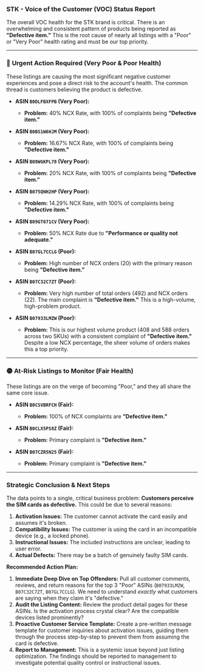 ### **STK - Voice of the Customer (VOC) Status Report**

The overall VOC health for the STK brand is critical. There is an overwhelming and consistent pattern of products being reported as **"Defective item."** This is the root cause of nearly all listings with a "Poor" or "Very Poor" health rating and must be our top priority.

---

### 🔴 **Urgent Action Required (Very Poor & Poor Health)**

These listings are causing the most significant negative customer experiences and pose a direct risk to the account's health. The common thread is customers believing the product is defective.

*   **ASIN `B0DLFBXFPB` (Very Poor):**
    *   **Problem:** 40% NCX Rate, with 100% of complaints being **"Defective item."**

*   **ASIN `B0BS1W6HJM` (Very Poor):**
    *   **Problem:** 16.67% NCX Rate, with 100% of complaints being **"Defective item."**

*   **ASIN `B08WGKPL78` (Very Poor):**
    *   **Problem:** 20% NCX Rate, with 100% of complaints being **"Defective item."**

*   **ASIN `B075QNH2HP` (Very Poor):**
    *   **Problem:** 14.29% NCX Rate, with 100% of complaints being **"Defective item."**

*   **ASIN `B09GT671CV` (Very Poor):**
    *   **Problem:** 50% NCX Rate due to **"Performance or quality not adequate."**

*   **ASIN `B07GL7CCLG` (Poor):**
    *   **Problem:** High number of NCX orders (20) with the primary reason being **"Defective item."**

*   **ASIN `B07C32C7ZT` (Poor):**
    *   **Problem:** Very high number of total orders (492) and NCX orders (22). The main complaint is **"Defective item."** This is a high-volume, high-problem product.

*   **ASIN `B07933LMZW` (Poor):**
    *   **Problem:** This is our highest volume product (408 and 588 orders across two SKUs) with a consistent complaint of **"Defective item."** Despite a low NCX percentage, the sheer volume of orders makes this a top priority.

---

### 🟡 **At-Risk Listings to Monitor (Fair Health)**

These listings are on the verge of becoming "Poor," and they all share the same core issue.

*   **ASIN `B0CSVBRFCH` (Fair):**
    *   **Problem:** 100% of NCX complaints are **"Defective item."**

*   **ASIN `B0CLX5PS8Z` (Fair):**
    *   **Problem:** Primary complaint is **"Defective item."**

*   **ASIN `B07CZR5N25` (Fair):**
    *   **Problem:** Primary complaint is **"Defective item."**

---

### **Strategic Conclusion & Next Steps**

The data points to a single, critical business problem: **Customers perceive the SIM cards as defective.** This could be due to several reasons:

1.  **Activation Issues:** The customer cannot activate the card easily and assumes it's broken.
2.  **Compatibility Issues:** The customer is using the card in an incompatible device (e.g., a locked phone).
3.  **Instructional Issues:** The included instructions are unclear, leading to user error.
4.  **Actual Defects:** There may be a batch of genuinely faulty SIM cards.

**Recommended Action Plan:**

1.  **Immediate Deep Dive on Top Offenders:** Pull all customer comments, reviews, and return reasons for the top 3 "Poor" ASINs (`B07933LMZW`, `B07C32C7ZT`, `B07GL7CCLG`). We need to understand *exactly* what customers are saying when they claim it's "defective."
2.  **Audit the Listing Content:** Review the product detail pages for these ASINs. Is the activation process crystal clear? Are the compatible devices listed prominently?
3.  **Proactive Customer Service Template:** Create a pre-written message template for customer inquiries about activation issues, guiding them through the process step-by-step to prevent them from assuming the card is defective.
4.  **Report to Management:** This is a systemic issue beyond just listing optimization. The findings should be reported to management to investigate potential quality control or instructional issues.
